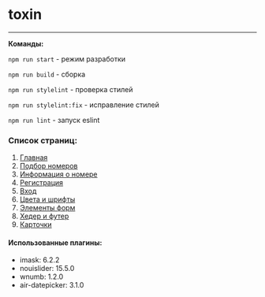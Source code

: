 # toxin

___
**Команды:**

`npm run start` - режим разработки

`npm run build` - сборка

`npm run stylelint` - проверка стилей

`npm run stylelint:fix` - исправление стилей

`npm run lint` - запуск eslint

### Список страниц:

1. [Главная](https://hotel-toxin.vercel.app/landing-page.html)
2. [Подбор номеров](https://hotel-toxin.vercel.app/search-room.html)
3. [Информация о номере](https://hotel-toxin.vercel.app/room-details.html)
4. [Регистрация](https://hotel-toxin.vercel.app/registration.html)
5. [Вход](https://hotel-toxin.vercel.app/sign-in.html)
6. [Цвета и шрифты](https://hotel-toxin.vercel.app/colors-types.html)
7. [Элементы форм](https://hotel-toxin.vercel.app/form-elements.html)
8. [Хедер и футер](https://hotel-toxin.vercel.app/headers-footers.html)
8. [Карточки](https://hotel-toxin.vercel.app/cards.html)

#### Использованные плагины:

+ imask: 6.2.2
+ nouislider: 15.5.0
+ wnumb: 1.2.0
+ air-datepicker: 3.1.0
